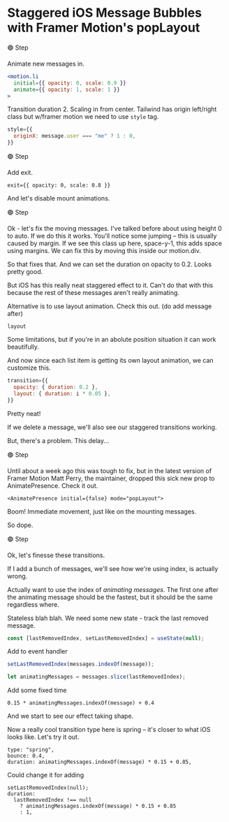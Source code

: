 # Staggered iOS Message Bubbles with Framer Motion's popLayout

🟢 Step

Animate new messages in.

```jsx
<motion.li
  initial={{ opacity: 0, scale: 0.9 }}
  animate={{ opacity: 1, scale: 1 }}
>
```

Transition duration 2. Scaling in from center. Tailwind has origin left/right class but w/framer motion we need to use `style` tag.

```jsx
style={{
  originX: message.user === "me" ? 1 : 0,
}}
```

🟢 Step

Add exit.

```
exit={{ opacity: 0, scale: 0.8 }}
```

And let's disable mount animations.

🟢 Step

Ok - let's fix the moving messages. I've talked before about using height 0 to auto. If we do this it works. You'll notice some jumping – this is usually caused by margin. If we see this class up here, space-y-1, this adds space using margins. We can fix this by moving this inside our motion.div.

So that fixes that. And we can set the duration on opacity to 0.2. Looks pretty good.

But iOS has this really neat staggered effect to it. Can't do that with this because the rest of these messages aren't really animating.

Alternative is to use layout animation. Check this out. (do add message after)

```
layout
```

Some limitations, but if you're in an abolute position situation it can work beautifully.

And now since each list item is getting its own layout animation, we can customize this.

```jsx
transition={{
  opacity: { duration: 0.2 },
  layout: { duration: i * 0.05 },
}}
```

Pretty neat!

If we delete a message, we'll also see our staggered transitions working.

But, there's a problem. This delay...

🟢 Step

Until about a week ago this was tough to fix, but in the latest version of Framer Motion Matt Perry, the maintainer, dropped this sick new prop to AnimatePresence. Check it out.

```
<AnimatePresence initial={false} mode="popLayout">
```

Boom! Immediate movement, just like on the mounting messages.

So dope.

🟢 Step

Ok, let's finesse these transitions.

If I add a bunch of messages, we'll see how we're using index, is actually wrong.

Actually want to use the index of _animating messages_. The first one after the animating message should be the fastest, but it should be the same regardless where.

Stateless blah blah. We need some new state - track the last removed message.

```jsx
const [lastRemovedIndex, setLastRemovedIndex] = useState(null);
```

Add to event handler

```jsx
setLastRemovedIndex(messages.indexOf(message));
```

```jsx
let animatingMessages = messages.slice(lastRemovedIndex);
```

Add some fixed time

```
0.15 * animatingMessages.indexOf(message) + 0.4
```

And we start to see our effect taking shape.

Now a really cool transition type here is spring – it's closer to what iOS looks like. Let's try it out.

```
type: "spring",
bounce: 0.4,
duration: animatingMessages.indexOf(message) * 0.15 + 0.85,
```

Could change it for adding

```
setLastRemovedIndex(null);
duration:
  lastRemovedIndex !== null
    ? animatingMessages.indexOf(message) * 0.15 + 0.85
    : 1,
```
